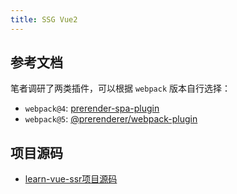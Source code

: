 ```yaml
---
title: SSG Vue2
---
```


## 参考文档

笔者调研了两类插件，可以根据 `webpack` 版本自行选择：

- `webpack@4`: [prerender-spa-plugin](https://github.com/chrisvfritz/prerender-spa-plugin)
- `webpack@5`: [@prerenderer/webpack-plugin](https://www.npmjs.com/package/@prerenderer/webpack-plugin)

## 项目源码

- [learn-vue-ssr项目源码](https://github.com/oneyoung19/learn-vue-ssr)
